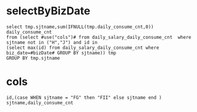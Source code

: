 selectByBizDate
===
    select tmp.sjtname,sum(IFNULL(tmp.daily_consume_cnt,0)) daily_consume_cnt
	from (select #use("cols")# from daily_salary_daily_consume_cnt  where sjtname not in ("H","J") and id in
	(select max(id) from daily_salary_daily_consume_cnt where biz_date=#bizDate# GROUP BY sjtname)) tmp
	GROUP BY tmp.sjtname

cols
===
	id,(case WHEN sjtname = "FG" then "FII" else sjtname end ) sjtname,daily_consume_cnt

	